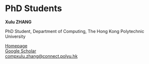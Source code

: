 # PhD Students

**Xulu ZHANG**

PhD Student, Department of Computing, The Hong Kong Polytechnic University

[Homepage](https://scholar.google.com/citations?user=4UqJoGMAAAAJ)<br>
[Google Scholar](https://scholar.google.com/citations?user=4UqJoGMAAAAJ)<br>
[compxulu.zhang@connect.polyu.hk](mailto:compxulu.zhang@connect.polyu.hk)<br>
